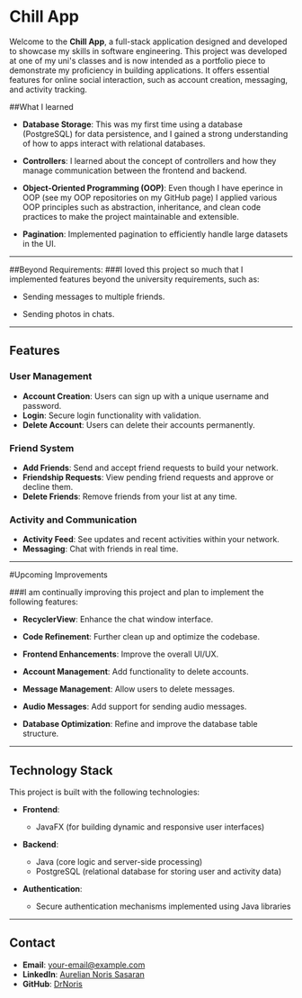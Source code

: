 # Chill App

Welcome to the **Chill App**, a full-stack application designed and developed to showcase my skills in software engineering. This project was developed at one of my uni's classes and is now intended as a portfolio piece to demonstrate my proficiency in building applications. It offers essential features for online social interaction, such as account creation, messaging, and activity tracking.

##What I learned

- **Database Storage**: This was my first time using a database (PostgreSQL) for data persistence, and I gained a strong understanding of how to apps interact with relational databases.

- **Controllers**: I learned about the concept of controllers and how they manage communication between the frontend and backend.

- **Object-Oriented Programming (OOP)**: Even though I have eperince in OOP (see my OOP repositories on my GitHub page) I applied various OOP principles such as abstraction, inheritance, and clean code practices to make the project maintainable and extensible.

- **Pagination**: Implemented pagination to efficiently handle large datasets in the UI.

---

##Beyond Requirements: 
###I loved this project so much that I implemented features beyond the university requirements, such as:

- Sending messages to multiple friends.

- Sending photos in chats.

---

## Features

### User Management
- **Account Creation**: Users can sign up with a unique username and password.
- **Login**: Secure login functionality with validation.
- **Delete Account**: Users can delete their accounts permanently.

### Friend System
- **Add Friends**: Send and accept friend requests to build your network.
- **Friendship Requests**: View pending friend requests and approve or decline them.
- **Delete Friends**: Remove friends from your list at any time.

### Activity and Communication
- **Activity Feed**: See updates and recent activities within your network.
- **Messaging**: Chat with friends in real time.

---

#Upcoming Improvements

###I am continually improving this project and plan to implement the following features:

- **RecyclerView**: Enhance the chat window interface.

- **Code Refinement**: Further clean up and optimize the codebase.

- **Frontend Enhancements**: Improve the overall UI/UX.

- **Account Management**: Add functionality to delete accounts.

- **Message Management**: Allow users to delete messages.

- **Audio Messages**: Add support for sending audio messages.

- **Database Optimization**: Refine and improve the database table structure.



---

## Technology Stack

This project is built with the following technologies:

- **Frontend**:
  - JavaFX (for building dynamic and responsive user interfaces)

- **Backend**:
  - Java (core logic and server-side processing)
  - PostgreSQL (relational database for storing user and activity data)

- **Authentication**:
  - Secure authentication mechanisms implemented using Java libraries

---


## Contact

- **Email**: your-email@example.com
- **LinkedIn**: [Aurelian Noris Sasaran]([https://www.linkedin.com/in/your-profile](https://www.linkedin.com/in/aurelian-noris-sasaran-629b6a218/))
- **GitHub**: [DrNoris](https://github.com/DrNoris)

